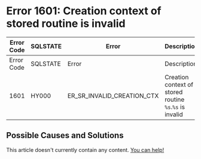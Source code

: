 
# Error 1601: Creation context of stored routine is invalid


| Error Code | SQLSTATE | Error | Description |
| --- | --- | --- | --- |
| Error Code | SQLSTATE | Error | Description |
| 1601 | HY000 | ER_SR_INVALID_CREATION_CTX | Creation context of stored routine `%s`.`%s` is invalid |




## Possible Causes and Solutions


This article doesn't currently contain any content. [You can help!](/kb/en/writing-and-editing-knowledge-base-articles/)

